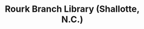 ---
layout: repo
title: "Rourk Branch Library (Shallotte, N.C.)"
id: 5570
permalink: repos/5570/
---